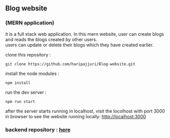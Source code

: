 ## Blog website
### (MERN application)
it is a full stack web application. In this mern website, user can create blogs and reads the blogs created by other users.<br>
users can update or delete their blogs which they have created earlier.

clone this repository :
```
git clone https://github.com/haripajjuri/Blog-website.git
```

install the node modules :
```
npm install
```

run the dev server :
```
npm run start
```
after the server starts running in localhost, visit the locolhost with port 3000 in browser to see the website running locally:
[http://localhost:3000](http://localhost:3000)

### backend repository : [here](https://github.com/haripajjuri/blog-site-backend)
